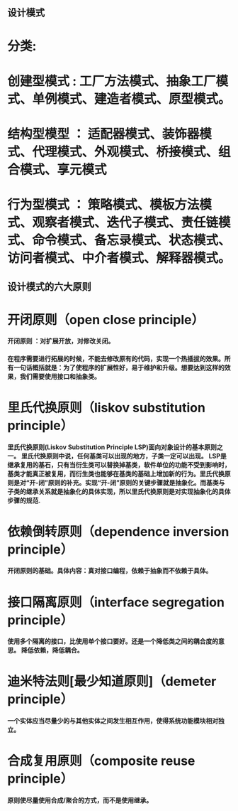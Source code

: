 ## **设计模式**
# 分类:
# 创建型模式 : 工厂方法模式、抽象工厂模式、单例模式、建造者模式、原型模式。
# 结构型模型 ： 适配器模式、装饰器模式、代理模式、外观模式、桥接模式、组合模式、享元模式
# 行为型模式 ： 策略模式、模板方法模式、观察者模式、迭代子模式、责任链模式、命令模式、备忘录模式、状态模式、访问者模式、中介者模式、解释器模式。

## **设计模式的六大原则**
# 开闭原则（open close principle）
#### 开闭原则 ：对扩展开放，对修改关闭。
#### 在程序需要进行拓展的时候，不能去修改原有的代码，实现一个热插拔的效果。所有一句话概括就是：为了使程序的扩展性好，易于维护和升级。想要达到这样的效果，我们需要使用接口和抽象类。

# 里氏代换原则（liskov substitution principle）
#### 里氏代换原则(Liskov Substitution Principle LSP)面向对象设计的基本原则之一。 里氏代换原则中说，任何基类可以出现的地方，子类一定可以出现。 LSP是继承复用的基石，只有当衍生类可以替换掉基类，软件单位的功能不受到影响时，基类才能真正被复用，而衍生类也能够在基类的基础上增加新的行为。里氏代换原则是对“开-闭”原则的补充。实现“开-闭”原则的关键步骤就是抽象化。而基类与子类的继承关系就是抽象化的具体实现，所以里氏代换原则是对实现抽象化的具体步骤的规范.

# 依赖倒转原则（dependence inversion principle）
#### 开闭原则的基础。具体内容：真对接口编程，依赖于抽象而不依赖于具体。

# 接口隔离原则（interface segregation principle）
#### 使用多个隔离的接口，比使用单个接口要好。还是一个降低类之间的耦合度的意思。 降低依赖，降低耦合。

# 迪米特法则[最少知道原则]（demeter principle）
#### 一个实体应当尽量少的与其他实体之间发生相互作用，使得系统功能模块相对独立。

# 合成复用原则（composite reuse principle）
#### 原则使尽量使用合成/聚合的方式，而不是使用继承。
